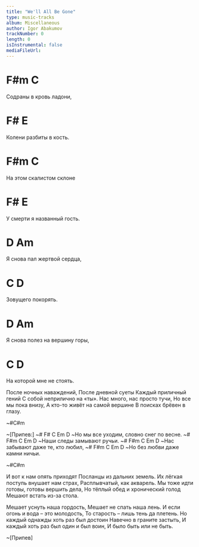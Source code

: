 ```yaml
---
title: "We'll All Be Gone"
type: music-tracks
album: Miscellaneous
author: Igor Abakumov
trackNumber: 0
length: 0
isInstrumental: false
mediaFileUrl: 
---
```


# F#m               C
Содраны в кровь ладони,
#   F#             E
Колени разбиты в кость.
#   F#m               C
На этом скалистом склоне
#    F#                E
У смерти я названный гость.
#    D                Am
Я снова пал жертвой сердца,
#   C          D
Зовущего покорять.
#    D                Am
Я снова полез на вершину горы,
#      C              D
На которой мне не стоять.

После ночных наваждений,
После дневной суеты
Каждый приличный гений
С собой неприлично на «ты».
Нас много, нас просто тучи,
Но все мы пока внизу,
А кто-то живёт на самой вершине
В поисках брёвен в глазу.

~#C#m

~[Припев:]
~#        F#  C              Em        D
~Но мы все уходим, словно снег по весне.
~# F#m     C      Em      D
~Наши следы замывают ручьи.
~# F#m     C         Em        D
~Нас забывают даже те, кто любил,
~# F#m       C       Em       D
~Но без любви даже камни ничьи.

~#C#m

И вот к нам опять приходят
Посланцы из дальних земель.
Их лёгкая поступь внушает нам страх,
Расплывчатый, как акварель.
Мы тоже идти готовы,
готовы вершить дела,
Но тёплый обед и хронический голод
Мешают встать из-за стола.

Мешает уснуть наша гордость,
Мешает не спать наша лень.
И если огонь и вода – это молодость,
То старость – лишь тень да плетень.
Но каждый однажды хоть раз был достоин
Навечно в граните застыть,
И каждый хоть раз был один и был воин,
И было быть или не быть.

~[Припев]

